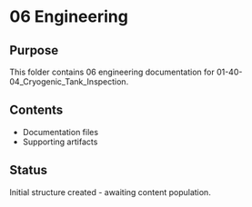 # 06 Engineering

## Purpose
This folder contains 06 engineering documentation for 01-40-04_Cryogenic_Tank_Inspection.

## Contents
- Documentation files
- Supporting artifacts

## Status
Initial structure created - awaiting content population.
